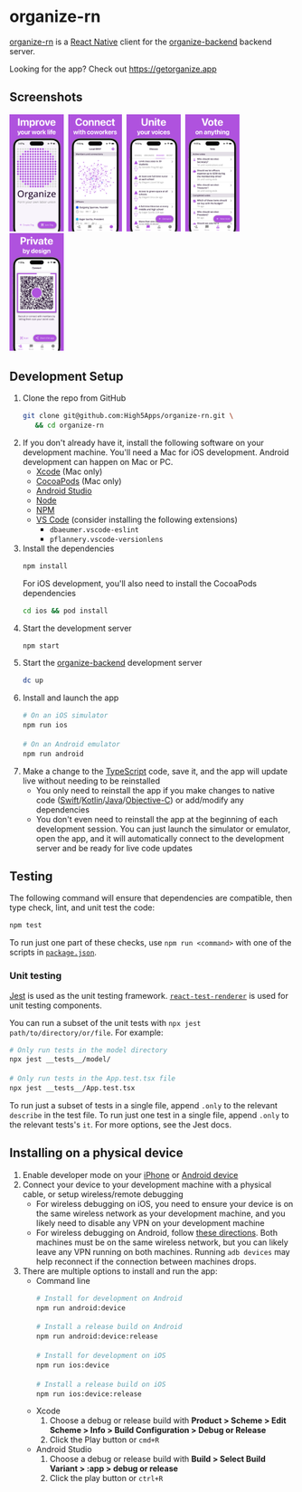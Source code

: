# organize-rn

[organize-rn](https://github.com/High5Apps/organize-rn) is a [React Native](https://reactnative.dev/) client for the [organize-backend](https://github.com/High5Apps/organize-backend) backend server.

Looking for the app? Check out <https://getorganize.app>

## Screenshots

<img alt="Improve your work life" src="/docs/screenshots/ios-0-improve.png" width=19%>&nbsp;
<img alt="Connect work coworkers" src="/docs/screenshots/ios-1-connect.png" width=19%>&nbsp;
<img alt="Unite your voices" src="/docs/screenshots/ios-2-unite.png" width=19%>&nbsp;
<img alt="Vote on anything" src="/docs/screenshots/ios-3-vote.png" width=19%>&nbsp;
<img alt="Private by design" src="/docs/screenshots/ios-4-private.png" width=19%>

## Development Setup

1. Clone the repo from GitHub
   ```sh
   git clone git@github.com:High5Apps/organize-rn.git \
      && cd organize-rn
   ```
2. If you don't already have it, install the following software on your development machine. You'll need a Mac for iOS development. Android development can happen on Mac or PC.
   - [Xcode](https://developer.apple.com/support/xcode/) (Mac only)
   - [CocoaPods](https://cocoapods.org/) (Mac only)
   - [Android Studio](https://developer.android.com/studio/install)
   - [Node](https://nodejs.org)
   - [NPM](https://www.npmjs.com/)
   - [VS Code](https://code.visualstudio.com/) (consider installing the following extensions)
      - `dbaeumer.vscode-eslint`
      - `pflannery.vscode-versionlens`
3. Install the dependencies
   ```sh
   npm install
   ```
   For iOS development, you'll also need to install the CocoaPods dependencies
   ```sh
   cd ios && pod install
   ```
4. Start the development server
   ```sh
   npm start
   ```
5. Start the [organize-backend](https://github.com/High5Apps/organize-backend) development server
   ```sh
   dc up
   ```
6. Install and launch the app
   ```sh
   # On an iOS simulator
   npm run ios

   # On an Android emulator
   npm run android
   ```
7. Make a change to the [TypeScript](https://www.typescriptlang.org/) code, save it, and the app will update live without needing to be reinstalled
   - You only need to reinstall the app if you make changes to native code ([Swift](https://www.swift.org/)/[Kotlin](https://kotlinlang.org/)/[Java](https://www.java.com)/[Objective-C](https://en.wikipedia.org/wiki/Objective-C)) or add/modify any dependencies
   - You don't even need to reinstall the app at the beginning of each development session. You can just launch the simulator or emulator, open the app, and it will automatically connect to the development server and be ready for live code updates

## Testing

The following command will ensure that dependencies are compatible, then type check, lint, and unit test the code:
```sh
npm test
```
To run just one part of these checks, use `npm run <command>` with one of the scripts in [`package.json`](/package.json).

### Unit testing
[Jest](https://jestjs.io/) is used as the unit testing framework. [`react-test-renderer`](https://legacy.reactjs.org/docs/test-renderer.html) is used for unit testing components.

You can run a subset of the unit tests with `npx jest path/to/directory/or/file`. For example:
```sh
# Only run tests in the model directory
npx jest __tests__/model/

# Only run tests in the App.test.tsx file
npx jest __tests__/App.test.tsx
```

To run just a subset of tests in a single file, append `.only` to the relevant `describe` in the test file. To run just one test in a single file, append `.only` to the relevant tests's `it`. For more options, see the Jest docs.

## Installing on a physical device
1. Enable developer mode on your [iPhone](https://developer.apple.com/documentation/xcode/enabling-developer-mode-on-a-device) or [Android device](https://developer.android.com/studio/debug/dev-options)
2. Connect your device to your development machine with a physical cable, or setup wireless/remote debugging
   - For wireless debugging on iOS, you need to ensure your device is on the same wireless network as your development machine, and you likely need to disable any VPN on your development machine
   - For wireless debugging on Android, follow [these directions](https://developer.android.com/studio/run/device#wireless). Both machines must be on the same wireless network, but you can likely leave any VPN running on both machines. Running `adb devices` may help reconnect if the connection between machines drops.
3. There are multiple options to install and run the app:
   - Command line
      ```sh
      # Install for development on Android
      npm run android:device

      # Install a release build on Android
      npm run android:device:release

      # Install for development on iOS
      npm run ios:device

      # Install a release build on iOS
      npm run ios:device:release
      ```
   - Xcode
      1. Choose a debug or release build with **Product > Scheme > Edit Scheme > Info > Build Configuration > Debug or Release**
      2. Click the Play button or `cmd+R`
   - Android Studio
      1. Choose a debug or release build with **Build > Select Build Variant > :app > debug or release**
      2. Click the play button or `ctrl+R`
